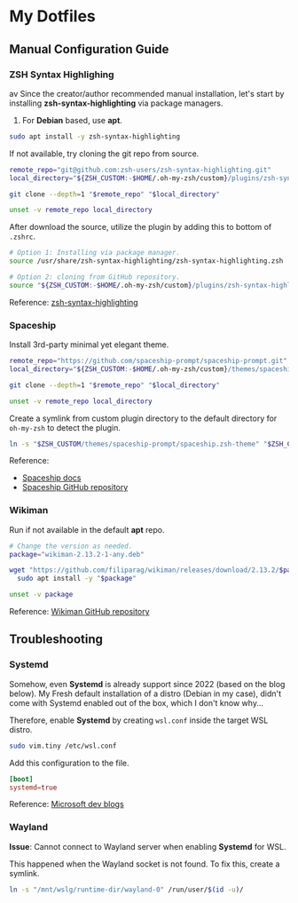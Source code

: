# My Dotfiles

## Manual Configuration Guide

### ZSH Syntax Highlighing

av
Since the creator/author recommended manual installation, let's start by installing **zsh-syntax-highlighting** via package managers.

1. For **Debian** based, use **apt**.

```sh
sudo apt install -y zsh-syntax-highlighting
```

If not available, try cloning the git repo from source.

```sh
remote_repo="git@github.com:zsh-users/zsh-syntax-highlighting.git"
local_directory="${ZSH_CUSTOM:-$HOME/.oh-my-zsh/custom}/plugins/zsh-syntax-highlighting"

git clone --depth=1 "$remote_repo" "$local_directory"

unset -v remote_repo local_directory
```

After download the source, utilize the plugin by adding this to bottom of `.zshrc`.

<!-- TODO: Check whether option 2 is corrected. -->

```sh
# Option 1: Installing via package manager.
source /usr/share/zsh-syntax-highlighting/zsh-syntax-highlighting.zsh

# Option 2: cloning from GitHub repository.
source "${ZSH_CUSTOM:-$HOME/.oh-my-zsh/custom}/plugins/zsh-syntax-highlighting/zsh-syntax-highlighting.zsh"
```

Reference: [zsh-syntax-highlighting](https://github.com/zsh-users/zsh-syntax-highlighting/blob/master/INSTALL.md)

### Spaceship

Install 3rd-party minimal yet elegant theme.

```sh
remote_repo="https://github.com/spaceship-prompt/spaceship-prompt.git"
local_directory="${ZSH_CUSTOM:-$HOME/.oh-my-zsh/custom}/themes/spaceship-prompt"

git clone --depth=1 "$remote_repo" "$local_directory"

unset -v remote_repo local_directory
```

Create a symlink from custom plugin directory to the default directory for `oh-my-zsh` to detect the plugin.

```sh
ln -s "$ZSH_CUSTOM/themes/spaceship-prompt/spaceship.zsh-theme" "$ZSH_CUSTOM/themes/spaceship.zsh-theme"
```

Reference:

- [Spaceship docs](https://spaceship-prompt.sh/config/intro/)
- [Spaceship GitHub repository](https://github.com/spaceship-prompt/spaceship-prompt)

### Wikiman

Run if not available in the default **apt** repo.

```sh
# Change the version as needed.
package="wikiman-2.13.2-1-any.deb"

wget "https://github.com/filiparag/wikiman/releases/download/2.13.2/$package" &&
  sudo apt install -y "$package"

unset -v package
```

Reference: [Wikiman GitHub repository](https://github.com/filiparag/wikiman?tab=readme-ov-file#js-repo-pjax-container)

## Troubleshooting

### Systemd

Somehow, even **Systemd** is already support since 2022 (based on the blog below). My Fresh default installation of a distro (Debian in my case), didn't come with Systemd enabled out of the box, which I don't know why...

Therefore, enable **Systemd** by creating `wsl.conf` inside the target WSL distro.

```sh
sudo vim.tiny /etc/wsl.conf
```

Add this configuration to the file.

```conf
[boot]
systemd=true
```

Reference: [Microsoft dev blogs](https://devblogs.microsoft.com/commandline/systemd-support-is-now-available-in-wsl/)

### Wayland

**Issue**: Cannot connect to Wayland server when enabling **Systemd** for WSL.

This happened when the Wayland socket is not found. To fix this, create a symlink.

```sh
ln -s "/mnt/wslg/runtime-dir/wayland-0" /run/user/$(id -u)/
```
